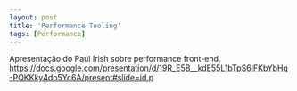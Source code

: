 ```yaml
---
layout: post
title: 'Performance Tooling'
tags: [Performance]
---
```


Apresentação do Paul Irish sobre performance front-end.<br>
<https://docs.google.com/presentation/d/19R_E5B__kdE55L1bTpS6IFKbYbHq-PQKKky4do5Yc6A/present#slide=id.p>

